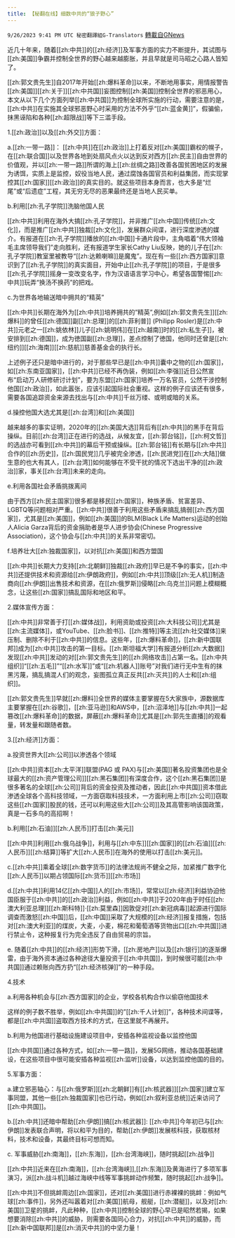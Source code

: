 ```yaml
---
title: 【秘翻在线】细数中共的“狼子野心”
---
```

`9/26/2023 9:41 PM UTC 秘密翻譯組G-Translators` [轉載自GNews](https://gnews.org/articles/1744502)

          


近几十年来，随着[[zh:中共]]的[[zh:经济]]及军事方面的实力不断提升，其试图与[[zh:美国]]争霸并控制全世界的野心越来越膨胀，并且早就是司马昭之心路人皆知了。

[[zh:郭文贵先生]]自2017年开始[[zh:爆料革命]]以来，不断地用事实，用情报警告[[zh:美国]][[zh:关于]][[zh:中共国]]妄图控制[[zh:美国]]控制全世界的邪恶用心，本文从以下几个方面列举[[zh:中共国]]为控制全球所实施的行动，需要注意的是，[[zh:中共]]在实施其全球邪恶野心时采用的方法不外乎“[[zh:蓝金黄]]”，假骗偷，抹黑诬陷和各种[[zh:超限战]]等下三滥手段。

1.[[zh:政治]]以及[[zh:外交]]方面：

a.[[zh:一带一路]]：    [[zh:中共]]在[[zh:政治]]上打着反对[[zh:美国]]霸权的幌子，在[[zh:联合国]]以及世界各地到处扇风点火以达到反对西方[[zh:民主]]自由世界的价值观，并以[[zh:一带一路]]所谓的海上[[zh:丝绸之路]]改善各国贫困地区的发展为诱饵，实质上是监控，奴役当地人民，通过腐蚀各国官员和利益集团，而实现掌控其[[zh:国家]][[zh:政治]]的真实目的。就这些项目本身而言，也大多是“烂尾”或“后遗症”工程，其无穷无尽的恶果最终还是当地人民买单。

b.利用[[zh:孔子学院]]洗脑他国人民

[[zh:中共]]利用在海外大搞[[zh:孔子学院]]，并非推广[[zh:中国]]传统[[zh:文化]]，而是推广[[zh:中共]]独裁[[zh:文化]]，发展群众间谍，进行深度渗透的媒介。有报道在[[zh:孔子学院]]播放的[[zh:中国]]卡通片段中，主角唱着“伟大领袖毛主席领导我们”走向胜利，还有报道学生家长Cathy Liu反映，她的儿子在[[zh:孔子学院]]教室里被教导“[[zh:达赖喇嘛]]是魔鬼”。现在有一些[[zh:西方国家]]意识到了[[zh:孔子学院]]的真实面目，开始中止[[zh:孔子学院]]的项目，于是很多[[zh:孔子学院]]摇身一变改变名字，作为汉语语言学习中心，希望各国警惕[[zh:中共]]玩弄“换汤不换药”的把戏。

c.为世界各地输送暗中拥共的“精英”

[[zh:中共]]长期在海外为[[zh:中共]]培养拥共的”精英”,例如[[zh:郭文贵先生]][[zh:爆料]]的曾任[[zh:德国]]副[[zh:总理]]的[[zh:菲利普]] (Philipp Rosler)是[[zh:中共]]元老之一[[zh:姚依林]]儿子[[zh:姚明伟]]在[[zh:越南]]时的[[zh:私生子]]，被安排到[[zh:德国]]，成为徳国副[[zh:总理]]，差点控制了徳国，他同时还曾是[[zh:纽约]][[zh:海南]][[zh:慈航]]慈善基金会的执行长。

上述例子还只是暗中进行的，对于那些早已是[[zh:中共]]囊中之物的[[zh:国家]]，如[[zh:东南亚国家]]，[[zh:中共]]已经不再伪装，例如[[zh:李强]]近日公然宣布“启动万人研修研讨计划”，要为东盟[[zh:国家]]培养一万名官员，公然干涉控制他国[[zh:政治]]，如此嚣张，应该引起国际社会重视。这样的例子应该还有很多，需要各国追踪资金来源去找出与[[zh:中共]]千丝万缕、或明或暗的关系。

d.操控他国大选尤其是[[zh:台湾]]和[[zh:美国]]

越来越多的事实证明，2020年的[[zh:美国大选]]背后有[[zh:中共]]的黑手在背后操纵。目前[[zh:台湾]]正在进行的选战，从候友宜，[[zh:郭台铭]]，[[zh:柯文哲]]的选战亦可看到[[zh:中共]]的幕后干预或操纵。[[zh:郭台铭]]有长期与[[zh:中共]]合作的[[zh:历史]]，[[zh:国民党]]几乎被完全渗透，[[zh:民进党]]在[[zh:大陆]]做生意的也大有其人，[[zh:台湾]]如何能够在不受干扰的情况下选出干净的[[zh:政治]]家，事关[[zh:台湾]]未来的走向。

e.利用各国社会矛盾挑拨离间

由于西方[[zh:民主国家]]很多都是移民[[zh:国家]]，种族矛盾、贫富差异、LGBTQ等问题相对严重。[[zh:中共]]很善于利用这些矛盾来搞乱搞弱[[zh:西方国家]]，尤其是[[zh:美国]]，例如[[zh:美国]]的BLM(Black Life Matters)运动的创始人Alicia Garza背后的资金捐助者是华人进步协会(Chinese Progressive Association)，这个协会与[[zh:中共]]的关系非常密切。

f.培养壮大[[zh:独裁国家]]，以对抗[[zh:美国]]和西方盟国

[[zh:中共]]长期大力支持[[zh:北朝鲜]]独裁[[zh:政府]]早已是不争的事实，[[zh:中共]]还提供技术和资源给[[zh:伊朗政府]]，例如[[zh:中共]]顶级[[zh:无人机]]制造商向[[zh:伊朗]]出售技术和资源，在[[zh:俄罗斯]]侵略[[zh:乌克兰]]问题上模糊概念，让这些[[zh:国家]]搞乱国际和地区和平。

2.媒体宣传方面：

[[zh:中共]]非常善于打[[zh:媒体战]]，利用资助或投资[[zh:大科技公司]]尤其是[[zh:主流媒体]]，或YouTube、[[zh:脸书]]、[[zh:推特]]等主流[[zh:社交媒体]]来压制、删除不利于[[zh:中共]]的信息。这些年，[[zh:爆料革命]]，[[zh:新中国联邦]]成为[[zh:中共]]攻击的第一目标。[[zh:斯坦福大学]]有报道分析[[zh:大数据]]发现[[zh:中共]]发动的对[[zh:郭文贵先生]]的[[zh:网络攻击]]占第一名。[[zh:中共组织]]“[[zh:五毛]]”“[[zh:水军]]”或“[[zh:机器人]]账号”对我们进行无中生有的抹黑污蔑，搞乱搞混人们的观念，妄图孤立真正反共[[zh:灭共]]的人士和[[zh:组织]]。

[[zh:郭文贵先生]]早就[[zh:爆料]]全世界的媒体主要掌握在5大家族中，源数据库主要掌握在[[zh:谷歌]]，[[zh:亚马逊]]和AWS中，[[zh:沼泽地]]与[[zh:中共]]一起篡改[[zh:爆料革命]]的数据，屏蔽[[zh:爆料革命]]尤其是[[zh:郭先生直播]]的观看量，转发量和跟随者数。

3.[[zh:经济]]方面：

a.投资世界大[[zh:公司]]以渗透各个领域

[[zh:中共]]资本[[zh:太平洋]]联盟(PAG 或 PAX)与[[zh:美国]]著名投资集团也是全球最大的[[zh:资产管理公司]][[zh:黑石集团]]有深度合作，这个[[zh:黑石集团]]是很多著名的全球[[zh:公司]]背后的资金投资及推动者，因此[[zh:中共国]]资本借此渗透全球各个高科技领域，一方面窃取科技技术，一方面利用上市[[zh:公司]]窃取这些[[zh:国家]]股民的钱，还可以利用这些大[[zh:公司]]及其高管影响该国政策，真是一石多鸟的高招啊！

b.利用[[zh:石油]][[zh:人民币]]打击[[zh:美元]]

[[zh:中共]]利用[[zh:俄乌战争]]，利用与[[zh:中东]][[zh:国家]]的[[zh:石油]][[zh:人民币]][[zh:结算]]等扩大[[zh:人民币]]在海外的使用以打击[[zh:美元]]。

c.[[zh:中共]]乘着全球[[zh:数字货币]]的法律法规尚不健全之际，加紧推广数字化[[zh:人民币]]以期占领国际[[zh:货币]][[zh:市场]]

d.[[zh:中共]]利用14亿[[zh:中国]]人的[[zh:市场]]，常常以[[zh:经济]]利益协迫他国臣服于[[zh:中共]]的[[zh:政治]]利益，例如[[zh:中共]]于2020年由于时任[[zh:澳大利亚总理]][[zh:斯科特]]·[[zh:莫里森]]因敦促对[[zh:新冠病毒]]起源进行国际调查而激怒[[zh:中国]]后，[[zh:中国]]采取了大规模的[[zh:经济]]报复措施，包括对[[zh:澳大利亚]]的煤炭，大麦，小麦，棉花和葡萄酒等货物出口[[zh:中共国]]进行禁止令，这种报复行为完全违反了自由贸易的宗旨。

e. 随着[[zh:中共]]的[[zh:经济]]形势下滑，[[zh:房地产]]以及[[zh:银行]]的逐渐爆雷，由于海外资本通过各种途径大量投资于[[zh:中共国]]，到时候很可能[[zh:中共国]]通过赖账向西方扔“[[zh:经济核弹]]”的一种手段。

4.技术

a.利用各种机会与[[zh:西方国家]]的企业，学校各机构合作以偷窃他国技术

这样的例子数不胜举，例如[[zh:中共国]]的”[[zh:千人计划]]”，各种技术间谍等，都是[[zh:中共国]]盗取西方技术的方式，在这里就不再展开。

b.利用为他国进行基础设施建设项目中，安插各种监视设备以监控他国

[[zh:中共国]]通过各种方式，如[[zh:一带一路]]，发展5G网络，推动各国基础建设，在这些项目中很可能安插各种监视[[zh:监听]]设备，以达到监控他国的目的。

5.军事方面：

a.建立邪恶轴心：与[[zh:俄罗斯]][[zh:北朝鲜]]有[[zh:核武器]][[zh:国家]]建立军事同盟，其他一些[[zh:独裁国家]]也已行动，例如[[zh:叙利亚总统]]近来访问了[[zh:中共国]]。

b.[[zh:中共]]还暗中帮助[[zh:伊朗]]搞[[zh:核武器]]: [[zh:中共]]今年初已与[[zh:伊朗]]发表联合声明，将以和平为目的，帮助[[zh:伊朗]]发展核科技，获取核材料，技术和设备，其最终目标可想而知。

c. 军事威胁[[zh:南海]]，[[zh:东海]]，[[zh:台湾海峡]]，随时挑起[[zh:战争]]

[[zh:中共]]近来在[[zh:南海]]，[[zh:台湾海峡]],[[zh:东海]]及黄海进行了多项军事演习，派[[zh:战斗机]]越过海峡中线等军事挑衅动作频繁，随时挑起[[zh:战争]]。

[[zh:中共]]不但挑衅周边[[zh:国家]]，还对[[zh:美国]]进行赤裸裸的挑衅：例如气球[[zh:事件]]，另外还叫嚣着对[[zh:美国]]航母，舰艇，[[zh:潜艇]]，以及对[[zh:美国]]卫星的挑衅，凡此种种，[[zh:中共]]控制全球的野心早已是昭然若揭，如果想要消除[[zh:中共]]的威胁，则需要各国同心合力，对抗[[zh:中共]]的威胁，而[[zh:新中国联邦]]是[[zh:消灭中共]]的中坚力量！
